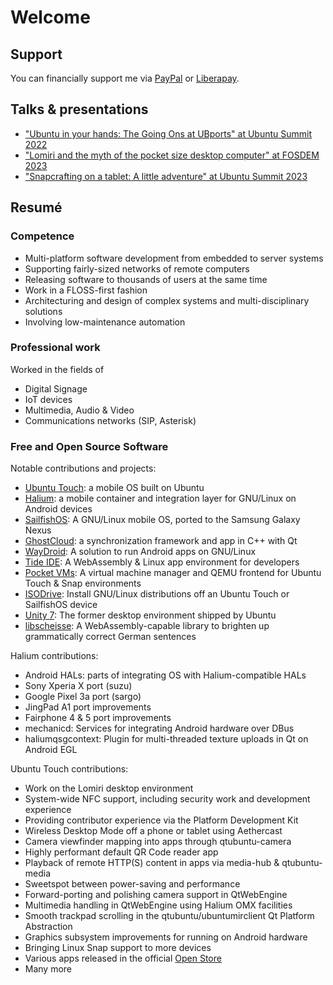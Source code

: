 # Welcome

## Support

You can financially support me via [PayPal](https://paypal.me/beidl) or [Liberapay](https://liberapay.com/fredldotme).

## Talks & presentations

- ["Ubuntu in your hands: The Going Ons at UBports" at Ubuntu Summit 2022](https://www.youtube.com/watch?v=d1sztciuuEw)
- ["Lomiri and the myth of the pocket size desktop computer" at FOSDEM 2023](https://archive.fosdem.org/2023/schedule/event/lomiri/)
- ["Snapcrafting on a tablet: A little adventure" at Ubuntu Summit 2023](https://www.youtube.com/watch?v=nZ05Kb3y2nY)

## Resumé

### Competence

- Multi-platform software development from embedded to server systems
- Supporting fairly-sized networks of remote computers
- Releasing software to thousands of users at the same time
- Work in a FLOSS-first fashion
- Architecturing and design of complex systems and multi-disciplinary solutions
- Involving low-maintenance automation


### Professional work

Worked in the fields of
- Digital Signage
- IoT devices
- Multimedia, Audio & Video
- Communications networks (SIP, Asterisk)


### Free and Open Source Software

Notable contributions and projects:
- [Ubuntu Touch](https://ubuntu-touch.io): a mobile OS built on Ubuntu
- [Halium](https://halium.org): a mobile container and integration layer for GNU/Linux on Android devices
- [SailfishOS](https://sailfishos.org/): A GNU/Linux mobile OS, ported to the Samsung Galaxy Nexus
- [GhostCloud](https://open-store.io/app/me.fredl.ghostcloud): a synchronization framework and app in C++ with Qt
- [WayDroid](https://waydro.id/): A solution to run Android apps on GNU/Linux
- [Tide IDE](https://github.com/fredldotme/Tide): A WebAssembly & Linux app environment for developers
- [Pocket VMs](https://open-store.io/app/pvms.me.fredl): A virtual machine manager and QEMU frontend for Ubuntu Touch & Snap environments
- [ISODrive](https://open-store.io/app/me.fredl.isodrive): Install GNU/Linux distributions off an Ubuntu Touch or SailfishOS device
- [Unity 7](https://en.wikipedia.org/wiki/Unity_(user_interface)): The former desktop environment shipped by Ubuntu
- [libscheisse](https://oisanfochnurscheis.se): A WebAssembly-capable library to brighten up grammatically correct German sentences

Halium contributions:
- Android HALs: parts of integrating OS with Halium-compatible HALs
- Sony Xperia X port (suzu)
- Google Pixel 3a port (sargo)
- JingPad A1 port improvements
- Fairphone 4 & 5 port improvements
- mechanicd: Services for integrating Android hardware over DBus
- haliumqsgcontext: Plugin for multi-threaded texture uploads in Qt on Android EGL

Ubuntu Touch contributions:
- Work on the Lomiri desktop environment
- System-wide NFC support, including security work and development experience
- Providing contributor experience via the Platform Development Kit
- Wireless Desktop Mode off a phone or tablet using Aethercast
- Camera viewfinder mapping into apps through qtubuntu-camera
- Highly performant default QR Code reader app
- Playback of remote HTTP(S) content in apps via media-hub & qtubuntu-media
- Sweetspot between power-saving and performance
- Forward-porting and polishing camera support in QtWebEngine
- Multimedia handling in QtWebEngine using Halium OMX facilities
- Smooth trackpad scrolling in the qtubuntu/ubuntumirclient Qt Platform Abstraction
- Graphics subsystem improvements for running on Android hardware
- Bringing Linux Snap support to more devices
- Various apps released in the official [Open Store](https://open-store.io)
- Many more
